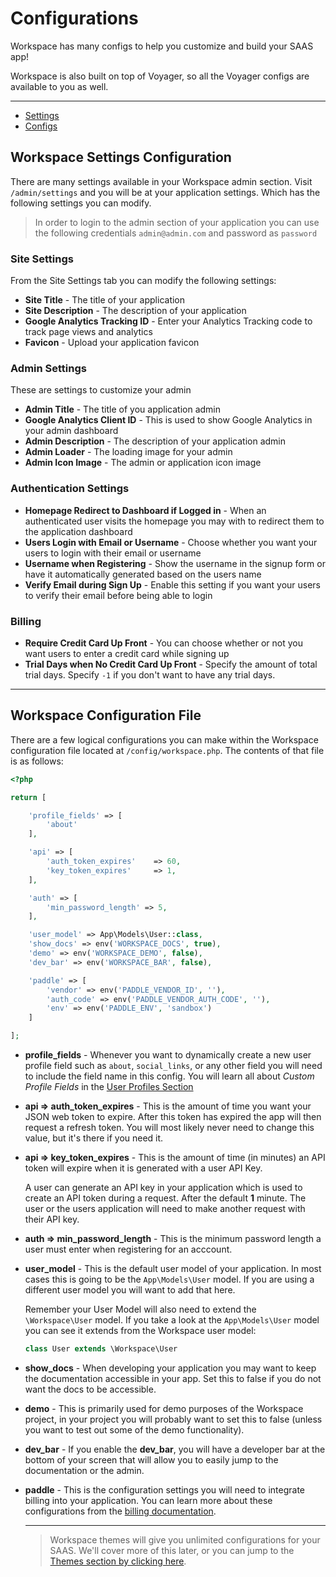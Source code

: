 # Configurations

Workspace has many configs to help you customize and build your SAAS app!

Workspace is also built on top of Voyager, so all the Voyager configs are available to you as well.

---

- [Settings](#settings)
- [Configs](#configs)

<a name="settings"></a>
## Workspace Settings Configuration

There are many settings available in your Workspace admin section. Visit `/admin/settings` and you will be at your application settings. Which has the following settings you can modify.

> In order to login to the admin section of your application you can use the following credentials `admin@admin.com` and password as `password`

### Site Settings

From the Site Settings tab you can modify the following settings:
- **Site Title** - The title of your application
- **Site Description** - The description of your application
- **Google Analytics Tracking ID** - Enter your Analytics Tracking code to track page views and analytics
- **Favicon** - Upload your application favicon

### Admin Settings

These are settings to customize your admin
- **Admin Title** - The title of you application admin
- **Google Analytics Client ID** - This is used to show Google Analytics in your admin dashboard
- **Admin Description** - The description of your application admin
- **Admin Loader** - The loading image for your admin
- **Admin Icon Image** - The admin or application icon image

### Authentication Settings

- **Homepage Redirect to Dashboard if Logged in** - When an authenticated user visits the homepage you may with to redirect them to the application dashboard
- **Users Login with Email or Username** - Choose whether you want your users to login with their email or username
- **Username when Registering** - Show the username in the signup form or have it automatically generated based on the users name
- **Verify Email during Sign Up** - Enable this setting if you want your users to verify their email before being able to login

### Billing

- **Require Credit Card Up Front** - You can choose whether or not you want users to enter a credit card while signing up
- **Trial Days when No Credit Card Up Front** - Specify the amount of total trial days. Specify `-1` if you don't want to have any trial days.

---

<a name="configs"></a>
## Workspace Configuration File

There are a few logical configurations you can make within the Workspace configuration file located at `/config/workspace.php`. The contents of that file is as follows:

```php
<?php

return [

	'profile_fields' => [
		'about'
	],

	'api' => [
		'auth_token_expires' 	=> 60,
		'key_token_expires'		=> 1,
	],

	'auth' => [
		'min_password_length' => 5,
	],

	'user_model' => App\Models\User::class,
	'show_docs' => env('WORKSPACE_DOCS', true),
    'demo' => env('WORKSPACE_DEMO', false),
    'dev_bar' => env('WORKSPACE_BAR', false),

    'paddle' => [
        'vendor' => env('PADDLE_VENDOR_ID', ''),
        'auth_code' => env('PADDLE_VENDOR_AUTH_CODE', ''),
        'env' => env('PADDLE_ENV', 'sandbox')
    ]

];
```

- **profile_fields** - Whenever you want to dynamically create a new user profile field such as `about`, `social_links`, or any other field you will need to include the field name in this config. You will learn all about *Custom Profile Fields* in the [User Profiles Section](/docs/features/user-profiles)

- **api => auth_token_expires** - This is the amount of time you want your JSON web token to expire. After this token has expired the app will then request a refresh token. You will most likely never need to change this value, but it's there if you need it.

- **api => key_token_expires** - This is the amount of time (in minutes) an API token will expire when it is generated with a user API Key.

    A user can generate an API key in your application which is used to create an API token during a request. After the default **1** minute. The user or the users application will need to make another request with their API key.

- **auth => min_password_length** - This is the minimum password length a user must enter when registering for an acccount.

- **user_model** - This is the default user model of your application. In most cases this is going to be the `App\Models\User` model. If you are using a different user model you will want to add that here.

    Remember your User Model will also need to extend the `\Workspace\User` model. If you take a look at the `App\Models\User` model you can see it extends from the Workspace user model:

    ```php
    class User extends \Workspace\User
    ```

- **show_docs** - When developing your application you may want to keep the documentation accessible in your app. Set this to false if you do not want the docs to be accessible.

- **demo** - This is primarily used for demo purposes of the Workspace project, in your project you will probably want to set this to false (unless you want to test out some of the demo functionality).

- **dev_bar** - If you enable the **dev_bar**, you will have a developer bar at the bottom of your screen that will allow you to easily jump to the documentation or the admin.

- **paddle** - This is the configuration settings you will need to integrate billing into your application. You can learn more about these configurations from the [billing documentation](/docs/features/billing).

    ---

    > Workspace themes will give you unlimited configurations for your SAAS. We'll cover more of this later, or you can jump to the [Themes section by clicking here](/docs/features/themes).
